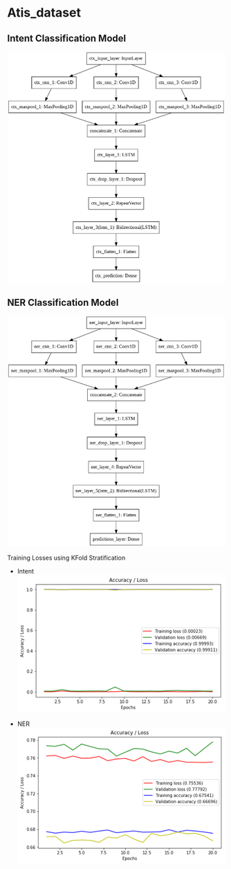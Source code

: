 # Atis_dataset

Intent Classification Model 
-------------------------------------

![Screenshot](intent_model.png)

NER Classification Model 
-------------------------------------

![Screenshot](ner_model.png)

Training Losses using KFold Stratification

- Intent
![Screenshot](intent_imgs/intent_5.png)

- NER
![Screenshot](ner_imgs/ner_5.png)
